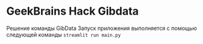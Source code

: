 # GeekBrains Hack Gibdata
Решение команды GibData
Запуск приложения выполняется с помощью следующей команды `streamlit run main.py`
